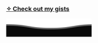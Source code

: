 ### [✧ Check out my gists](https://gist.github.com/Lorenzo501)

<!--🦶FOOTER--> 
[![](https://raw.githubusercontent.com/BlissForge/.github/main/profile/header.svg)](#)

<!--
**Lorenzo501/Lorenzo501** is a ✨ _special_ ✨ repository because its `README.md` (this file) appears on your GitHub profile.

Here are some ideas to get you started:

- 🔭 I’m currently working on ...
- 🌱 I’m currently learning ...
- 👯 I’m looking to collaborate on ...
- 🤔 I’m looking for help with ...
- 💬 Ask me about ...
- 📫 How to reach me: ...
- 😄 Pronouns: ...
- ⚡ Fun fact: ...
-->
